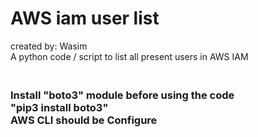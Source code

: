 # AWS iam user list

created by: Wasim
<br>
A python code / script to list all present users in AWS IAM
<h3 Installion>

<br>
Install "boto3" module before using the code
<br>
"pip3 install boto3"
<br>
AWS CLI should be Configure